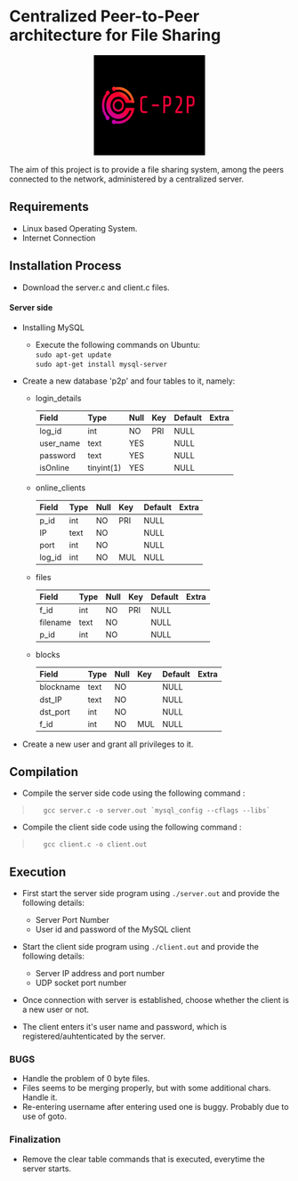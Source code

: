 # Centralized Peer-to-Peer architecture for File Sharing

<p align=center>
<img src="images/CP2P_logo.png" alt="logo" width=200
            height=180></p>

The aim of this project is to provide a file sharing system, among the peers connected to the network, administered by a centralized server.

## Requirements
* Linux based Operating System.
* Internet Connection

## Installation Process

* Download the server.c and client.c files.

#### Server side
* Installing MySQL
    * Execute the following commands on Ubuntu: <br />
        `sudo apt-get update` <br />
        `sudo apt-get install mysql-server`

* Create a new database 'p2p' and four tables to it, namely:
    * login_details

        | Field     | Type       | Null | Key | Default | Extra |
        |-----------|------------|------|-----|---------|-------|
        | log_id    | int        | NO   | PRI | NULL    |       |
        | user_name | text       | YES  |     | NULL    |       |
        | password  | text       | YES  |     | NULL    |       |
        | isOnline  | tinyint(1) | YES  |     | NULL    |       |

    * online_clients

        | Field  | Type | Null | Key | Default | Extra |
        |--------|------|------|-----|---------|-------|
        | p_id   | int  | NO   | PRI | NULL    |       |
        | IP     | text | NO   |     | NULL    |       |
        | port   | int  | NO   |     | NULL    |       |
        | log_id | int  | NO   | MUL | NULL    |       |

    * files

        | Field    | Type | Null | Key | Default | Extra |
        |----------|------|------|-----|---------|-------|
        | f_id     | int  | NO   | PRI | NULL    |       |
        | filename | text | NO   |     | NULL    |       |
        | p_id     | int  | NO   |     | NULL    |       |

    * blocks

        | Field     | Type | Null | Key | Default | Extra |
        |-----------|------|------|-----|---------|-------|
        | blockname | text | NO   |     | NULL    |       |
        | dst_IP    | text | NO   |     | NULL    |       |
        | dst_port  | int  | NO   |     | NULL    |       |
        | f_id      | int  | NO   | MUL | NULL    |       |

* Create a new user and grant all privileges to it.

## Compilation
* Compile the server side code using the following command : <br />
>        gcc server.c -o server.out `mysql_config --cflags --libs`
* Compile the client side code using the following command : <br />
>        gcc client.c -o client.out 

## Execution
* First start the server side program using `./server.out` and provide the following details: <br />
    * Server Port Number
    * User id and password of the MySQL client

* Start the client side program using `./client.out` and provide the following details: <br />
    * Server IP address and port number
    * UDP socket port number

* Once connection with server is established, choose whether the client is a new user or not.
* The client enters it's user name and password, which is registered/auhtenticated by the server.
  
  

### BUGS
- Handle the problem of 0 byte files.
- Files seems to be merging properly, but with some additional chars. Handle it.
- Re-entering username after entering used one is buggy. Probably due to use of goto.

### Finalization
- Remove the clear table commands that is executed, everytime the server starts.